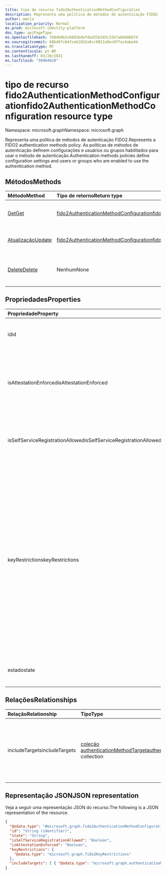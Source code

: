 ```yaml
---
title: tipo de recurso fido2AuthenticationMethodConfiguration
description: Representa uma política de métodos de autenticação FIDO2
author: mmcla
localization_priority: Normal
ms.prod: microsoft-identity-platform
doc_type: apiPageType
ms.openlocfilehash: 7684b8b2c6601b4afdad25b3d3c32b7a6b68667d
ms.sourcegitcommit: 68b49fc847ceb1032a9cc9821a9ec0f7ac4abe44
ms.translationtype: MT
ms.contentlocale: pt-BR
ms.lasthandoff: 03/20/2021
ms.locfileid: "50964620"
---
```

# <a name="fido2authenticationmethodconfiguration-resource-type"></a><span data-ttu-id="385b1-103">tipo de recurso fido2AuthenticationMethodConfiguration</span><span class="sxs-lookup"><span data-stu-id="385b1-103">fido2AuthenticationMethodConfiguration resource type</span></span>

<span data-ttu-id="385b1-104">Namespace: microsoft.graph</span><span class="sxs-lookup"><span data-stu-id="385b1-104">Namespace: microsoft.graph</span></span>

<span data-ttu-id="385b1-105">Representa uma política de métodos de autenticação FIDO2.</span><span class="sxs-lookup"><span data-stu-id="385b1-105">Represents a FIDO2 authentication methods policy.</span></span> <span data-ttu-id="385b1-106">As políticas de métodos de autenticação definem configurações e usuários ou grupos habilitados para usar o método de autenticação.</span><span class="sxs-lookup"><span data-stu-id="385b1-106">Authentication methods policies define configuration settings and users or groups who are enabled to use the authentication method.</span></span>


## <a name="methods"></a><span data-ttu-id="385b1-107">Métodos</span><span class="sxs-lookup"><span data-stu-id="385b1-107">Methods</span></span>
|<span data-ttu-id="385b1-108">Método</span><span class="sxs-lookup"><span data-stu-id="385b1-108">Method</span></span>|<span data-ttu-id="385b1-109">Tipo de retorno</span><span class="sxs-lookup"><span data-stu-id="385b1-109">Return type</span></span>|<span data-ttu-id="385b1-110">Descrição</span><span class="sxs-lookup"><span data-stu-id="385b1-110">Description</span></span>|
|:---|:---|:---|
|[<span data-ttu-id="385b1-111">Get</span><span class="sxs-lookup"><span data-stu-id="385b1-111">Get</span></span>](../api/fido2authenticationmethodconfiguration-get.md)|[<span data-ttu-id="385b1-112">fido2AuthenticationMethodConfiguration</span><span class="sxs-lookup"><span data-stu-id="385b1-112">fido2AuthenticationMethodConfiguration</span></span>](../resources/fido2authenticationmethodconfiguration.md)|<span data-ttu-id="385b1-113">Leia as propriedades e as relações de um objeto fido2AuthenticationMethodConfiguration.</span><span class="sxs-lookup"><span data-stu-id="385b1-113">Read the properties and relationships of a fido2AuthenticationMethodConfiguration object.</span></span>|
|[<span data-ttu-id="385b1-114">Atualização</span><span class="sxs-lookup"><span data-stu-id="385b1-114">Update</span></span>](../api/fido2authenticationmethodconfiguration-update.md)|[<span data-ttu-id="385b1-115">fido2AuthenticationMethodConfiguration</span><span class="sxs-lookup"><span data-stu-id="385b1-115">fido2AuthenticationMethodConfiguration</span></span>](../resources/fido2authenticationmethodconfiguration.md)|<span data-ttu-id="385b1-116">Atualize as propriedades de um objeto fido2AuthenticationMethodConfiguration.</span><span class="sxs-lookup"><span data-stu-id="385b1-116">Update the properties of a fido2AuthenticationMethodConfiguration object.</span></span>|
|[<span data-ttu-id="385b1-117">Delete</span><span class="sxs-lookup"><span data-stu-id="385b1-117">Delete</span></span>](../api/fido2authenticationmethodconfiguration-delete.md)|<span data-ttu-id="385b1-118">Nenhum</span><span class="sxs-lookup"><span data-stu-id="385b1-118">None</span></span>|<span data-ttu-id="385b1-119">Reverte o objeto fido2AuthenticationMethodConfiguration para sua configuração padrão.</span><span class="sxs-lookup"><span data-stu-id="385b1-119">Reverts the fido2AuthenticationMethodConfiguration object to its default configuration.</span></span>|


## <a name="properties"></a><span data-ttu-id="385b1-120">Propriedades</span><span class="sxs-lookup"><span data-stu-id="385b1-120">Properties</span></span>
|<span data-ttu-id="385b1-121">Propriedade</span><span class="sxs-lookup"><span data-stu-id="385b1-121">Property</span></span>|<span data-ttu-id="385b1-122">Tipo</span><span class="sxs-lookup"><span data-stu-id="385b1-122">Type</span></span>|<span data-ttu-id="385b1-123">Descrição</span><span class="sxs-lookup"><span data-stu-id="385b1-123">Description</span></span>|
|:---|:---|:---|
|<span data-ttu-id="385b1-124">id</span><span class="sxs-lookup"><span data-stu-id="385b1-124">id</span></span>|<span data-ttu-id="385b1-125">Cadeia de caracteres</span><span class="sxs-lookup"><span data-stu-id="385b1-125">String</span></span>|<span data-ttu-id="385b1-126">O identificador de política do método de autenticação.</span><span class="sxs-lookup"><span data-stu-id="385b1-126">The authentication method policy identifier.</span></span>|
|<span data-ttu-id="385b1-127">isAttestationEnforced</span><span class="sxs-lookup"><span data-stu-id="385b1-127">isAttestationEnforced</span></span>|<span data-ttu-id="385b1-128">Booliano</span><span class="sxs-lookup"><span data-stu-id="385b1-128">Boolean</span></span>|<span data-ttu-id="385b1-129">Determina se o atestado deve ser imposto para o registro da chave de segurança FIDO2.</span><span class="sxs-lookup"><span data-stu-id="385b1-129">Determines whether attestation must be enforced for FIDO2 security key registration.</span></span>|
|<span data-ttu-id="385b1-130">isSelfServiceRegistrationAllowed</span><span class="sxs-lookup"><span data-stu-id="385b1-130">isSelfServiceRegistrationAllowed</span></span>|<span data-ttu-id="385b1-131">Booliano</span><span class="sxs-lookup"><span data-stu-id="385b1-131">Boolean</span></span>|<span data-ttu-id="385b1-132">Determina se os usuários podem registrar novas chaves de segurança FIDO2.</span><span class="sxs-lookup"><span data-stu-id="385b1-132">Determines if users can register new FIDO2 security keys.</span></span>|
|<span data-ttu-id="385b1-133">keyRestrictions</span><span class="sxs-lookup"><span data-stu-id="385b1-133">keyRestrictions</span></span>|[<span data-ttu-id="385b1-134">fido2KeyRestrictions</span><span class="sxs-lookup"><span data-stu-id="385b1-134">fido2KeyRestrictions</span></span>](../resources/fido2keyrestrictions.md)|<span data-ttu-id="385b1-135">Controla se as restrições de chave são impostas às teclas de segurança FIDO2, permitindo ou desproteção de determinados tipos de chave, conforme definido pelo AAGUID (Authenticator Attestation GUID), um identificador que indica o tipo (por exemplo, make e model) do autenticador.</span><span class="sxs-lookup"><span data-stu-id="385b1-135">Controls whether key restrictions are enforced on FIDO2 security keys, either allowing or disallowing certain key types as defined by Authenticator Attestation GUID (AAGUID), an identifier that indicates the type (e.g. make and model) of the authenticator.</span></span>|
|<span data-ttu-id="385b1-136">estado</span><span class="sxs-lookup"><span data-stu-id="385b1-136">state</span></span>|<span data-ttu-id="385b1-137">authenticationMethodState</span><span class="sxs-lookup"><span data-stu-id="385b1-137">authenticationMethodState</span></span>|<span data-ttu-id="385b1-138">Os valores possíveis são: `enabled`, `disabled`.</span><span class="sxs-lookup"><span data-stu-id="385b1-138">Possible values are: `enabled`, `disabled`.</span></span>|

## <a name="relationships"></a><span data-ttu-id="385b1-139">Relações</span><span class="sxs-lookup"><span data-stu-id="385b1-139">Relationships</span></span>
|<span data-ttu-id="385b1-140">Relação</span><span class="sxs-lookup"><span data-stu-id="385b1-140">Relationship</span></span>|<span data-ttu-id="385b1-141">Tipo</span><span class="sxs-lookup"><span data-stu-id="385b1-141">Type</span></span>|<span data-ttu-id="385b1-142">Descrição</span><span class="sxs-lookup"><span data-stu-id="385b1-142">Description</span></span>|
|:---|:---|:---|
|<span data-ttu-id="385b1-143">includeTargets</span><span class="sxs-lookup"><span data-stu-id="385b1-143">includeTargets</span></span>|<span data-ttu-id="385b1-144">[coleção authenticationMethodTarget](../resources/authenticationmethodtarget.md)</span><span class="sxs-lookup"><span data-stu-id="385b1-144">[authenticationMethodTarget](../resources/authenticationmethodtarget.md) collection</span></span>|<span data-ttu-id="385b1-145">Uma coleção de usuários ou grupos habilitados para usar o método de autenticação.</span><span class="sxs-lookup"><span data-stu-id="385b1-145">A collection of users or groups who are enabled to use the authentication method.</span></span>|

## <a name="json-representation"></a><span data-ttu-id="385b1-146">Representação JSON</span><span class="sxs-lookup"><span data-stu-id="385b1-146">JSON representation</span></span>
<span data-ttu-id="385b1-147">Veja a seguir uma representação JSON do recurso.</span><span class="sxs-lookup"><span data-stu-id="385b1-147">The following is a JSON representation of the resource.</span></span>
<!-- {
  "blockType": "resource",
  "keyProperty": "id",
  "@odata.type": "microsoft.graph.fido2AuthenticationMethodConfiguration",
  "baseType": "microsoft.graph.authenticationMethodConfiguration",
  "openType": false
}
-->
``` json
{
  "@odata.type": "#microsoft.graph.fido2AuthenticationMethodConfiguration",
  "id": "String (identifier)",
  "state": "String",
  "isSelfServiceRegistrationAllowed": "Boolean",
  "isAttestationEnforced": "Boolean",
  "keyRestrictions": {
    "@odata.type": "microsoft.graph.fido2KeyRestrictions"
  },
  "includeTargets": [ { "@odata.type": "microsoft.graph.authenticationMethodTarget" } ]
}
```
